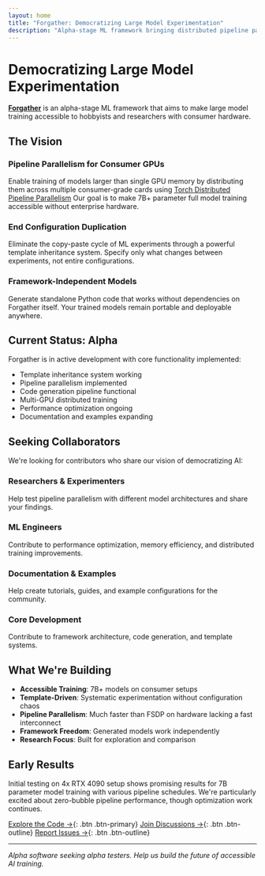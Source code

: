 ```yaml
---
layout: home
title: "Forgather: Democratizing Large Model Experimentation"
description: "Alpha-stage ML framework bringing distributed pipeline parallelism to consumer GPUs. Seeking collaborators to help develop the future of accessible AI training."
---
```


# Democratizing Large Model Experimentation

[**Forgather**](https://github.com/jdinalt/forgather) is an alpha-stage ML framework that aims to make large model training accessible to hobbyists and researchers with consumer hardware.

## The Vision

### **Pipeline Parallelism for Consumer GPUs**
Enable training of models larger than single GPU memory by distributing them across multiple consumer-grade cards using [Torch Distributed Pipeline Parallelism](https://docs.pytorch.org/docs/main/distributed.pipelining.html) Our goal is to make 7B+ parameter full model training accessible without enterprise hardware.

### **End Configuration Duplication**
Eliminate the copy-paste cycle of ML experiments through a powerful template inheritance system. Specify only what changes between experiments, not entire configurations.

### **Framework-Independent Models**
Generate standalone Python code that works without dependencies on Forgather itself. Your trained models remain portable and deployable anywhere.

## Current Status: Alpha

Forgather is in active development with core functionality implemented:

- Template inheritance system working
- Pipeline parallelism implemented  
- Code generation pipeline functional
- Multi-GPU distributed training
- Performance optimization ongoing
- Documentation and examples expanding

## Seeking Collaborators

We're looking for contributors who share our vision of democratizing AI:

### **Researchers & Experimenters**
Help test pipeline parallelism with different model architectures and share your findings.

### **ML Engineers**  
Contribute to performance optimization, memory efficiency, and distributed training improvements.

### **Documentation & Examples**
Help create tutorials, guides, and example configurations for the community.

### **Core Development**
Contribute to framework architecture, code generation, and template systems.

## What We're Building

- **Accessible Training**: 7B+ models on consumer setups
- **Template-Driven**: Systematic experimentation without configuration chaos
- **Pipeline Parallelism**: Much faster than FSDP on hardware lacking a fast interconnect
- **Framework Freedom**: Generated models work independently
- **Research Focus**: Built for exploration and comparison

## Early Results

Initial testing on 4x RTX 4090 setup shows promising results for 7B parameter model training with various pipeline schedules. We're particularly excited about zero-bubble pipeline performance, though optimization work continues.

[Explore the Code →](https://github.com/jdinalt/forgather){: .btn .btn-primary}
[Join Discussions →](https://github.com/jdinalt/forgather/discussions){: .btn .btn-outline}
[Report Issues →](https://github.com/jdinalt/forgather/issues){: .btn .btn-outline}

---

*Alpha software seeking alpha testers. Help us build the future of accessible AI training.*